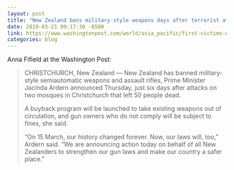 ```yaml
---
layout: post
title: "New Zealand bans military-style weapons days after terrorist attack"
date: 2019-03-21 09:17:30 -0500
link: https://www.washingtonpost.com/world/asia_pacific/first-victims-of-christchurch-shootings-laid-to-rest-as-police-say-gunman-had-planned-another-attack/2019/03/20/fa76af1e-4ad6-11e9-b871-978e5c757325_story.html?hpid=hp_hp-top-table-main_nzassaultban-1020pm%3Ahomepage%2Fstory-ans
categories: blog
---
```

Anna Fifield at the Washington Post:

> CHRISTCHURCH, New Zealand —  New Zealand has banned military-style semiautomatic weapons and assault rifles, Prime Minister Jacinda Ardern announced Thursday, just six days after attacks on two mosques in Christchurch that left 50 people dead.
> 
> A buyback program will be launched to take existing weapons out of circulation, and gun owners who do not comply will be subject to fines, she said.
> 
> “On 15 March, our history changed forever. Now, our laws will, too,” Ardern said. “We are announcing action today on behalf of all New Zealanders to strengthen our gun laws and make our country a safer place.”